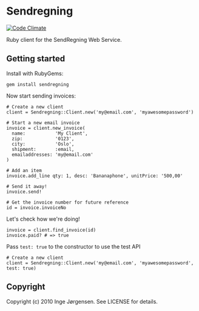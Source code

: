 # Sendregning

[![Code Climate](https://codeclimate.com/github/elektronaut/sendregning.png)](https://codeclimate.com/github/elektronaut/sendregning)

Ruby client for the SendRegning Web Service.

## Getting started

Install with RubyGems:

    gem install sendregning

Now start sending invoices:

    # Create a new client
    client = Sendregning::Client.new('my@email.com', 'myawesomepassword')

    # Start a new email invoice
    invoice = client.new_invoice(
      name:           'My Client',
      zip:            '0123',
      city:           'Oslo',
      shipment:       :email,
      emailaddresses: 'my@email.com'
    )

    # Add an item
    invoice.add_line qty: 1, desc: 'Bananaphone', unitPrice: '500,00'

    # Send it away!
    invoice.send!

    # Get the invoice number for future reference
    id = invoice.invoiceNo

Let's check how we're doing!

    invoice = client.find_invoice(id)
    invoice.paid? # => true

Pass `test: true` to the constructor to use the test API

    # Create a new client
    client = Sendregning::Client.new('my@email.com', 'myawesomepassword', test: true)


## Copyright

Copyright (c) 2010 Inge Jørgensen. See LICENSE for details.

